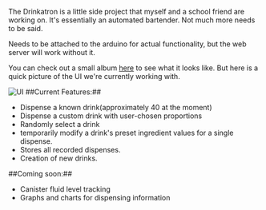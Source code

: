 The Drinkatron is a little side project that myself and a school friend are working on. 
It's essentially an automated bartender. Not much more needs to be said. 

Needs to be attached to the arduino for actual functionality, but the web server will work without it. 

You can check out a small album [here](http://imgur.com/a/Xvoca) to see what it looks like. But here is a quick picture of the UI we're currently working with.

![UI](http://i.imgur.com/j8xWapH.jpg)
##Current Features:##
* Dispense a known drink(approximately 40 at the moment)
* Dispense a custom drink with user-chosen proportions
* Randomly select a drink
* temporarily modify a drink's preset ingredient values for a single dispense.
* Stores all recorded dispenses.
* Creation of new drinks.

##Coming soon:##
* Canister fluid level tracking
* Graphs and charts for dispensing information
